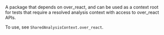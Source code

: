 A package that depends on over_react, and can be used as a context root for tests that require a resolved analysis context with access to over_react APIs.

To use, see `SharedAnalysisContext.over_react`.
